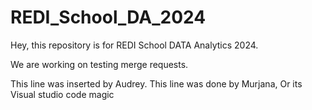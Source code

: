 # REDI_School_DA_2024
Hey, this repository is for REDI School DATA Analytics 2024.

We are working on testing merge requests.

This line was inserted by Audrey.
This line was done by Murjana, Or its Visual studio code magic
